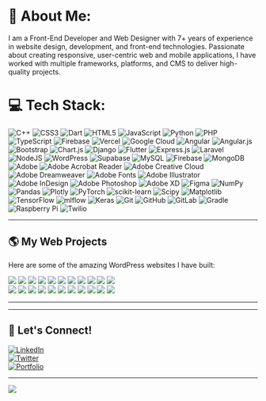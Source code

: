 # 💫 About Me:
I am a Front-End Developer and Web Designer with 7+ years of experience in website design, development, and front-end technologies. Passionate about creating responsive, user-centric web and mobile applications, I have worked with multiple frameworks, platforms, and CMS to deliver high-quality projects.


# 💻 Tech Stack:
![C++](https://img.shields.io/badge/c++-%2300599C.svg?style=for-the-badge&logo=c%2B%2B&logoColor=white) ![CSS3](https://img.shields.io/badge/css3-%231572B6.svg?style=for-the-badge&logo=css3&logoColor=white) ![Dart](https://img.shields.io/badge/dart-%230175C2.svg?style=for-the-badge&logo=dart&logoColor=white) ![HTML5](https://img.shields.io/badge/html5-%23E34F26.svg?style=for-the-badge&logo=html5&logoColor=white) ![JavaScript](https://img.shields.io/badge/javascript-%23323330.svg?style=for-the-badge&logo=javascript&logoColor=%23F7DF1E) ![Python](https://img.shields.io/badge/python-3670A0?style=for-the-badge&logo=python&logoColor=ffdd54) ![PHP](https://img.shields.io/badge/php-%23777BB4.svg?style=for-the-badge&logo=php&logoColor=white) ![TypeScript](https://img.shields.io/badge/typescript-%23007ACC.svg?style=for-the-badge&logo=typescript&logoColor=white) ![Firebase](https://img.shields.io/badge/firebase-%23039BE5.svg?style=for-the-badge&logo=firebase) ![Vercel](https://img.shields.io/badge/vercel-%23000000.svg?style=for-the-badge&logo=vercel&logoColor=white) ![Google Cloud](https://img.shields.io/badge/GoogleCloud-%234285F4.svg?style=for-the-badge&logo=google-cloud&logoColor=white) ![Angular](https://img.shields.io/badge/angular-%23DD0031.svg?style=for-the-badge&logo=angular&logoColor=white) ![Angular.js](https://img.shields.io/badge/angular.js-%23E23237.svg?style=for-the-badge&logo=angularjs&logoColor=white) ![Bootstrap](https://img.shields.io/badge/bootstrap-%238511FA.svg?style=for-the-badge&logo=bootstrap&logoColor=white) ![Chart.js](https://img.shields.io/badge/chart.js-F5788D.svg?style=for-the-badge&logo=chart.js&logoColor=white) ![Django](https://img.shields.io/badge/django-%23092E20.svg?style=for-the-badge&logo=django&logoColor=white) ![Flutter](https://img.shields.io/badge/Flutter-%2302569B.svg?style=for-the-badge&logo=Flutter&logoColor=white) ![Express.js](https://img.shields.io/badge/express.js-%23404d59.svg?style=for-the-badge&logo=express&logoColor=%2361DAFB) ![Laravel](https://img.shields.io/badge/laravel-%23FF2D20.svg?style=for-the-badge&logo=laravel&logoColor=white) ![NodeJS](https://img.shields.io/badge/node.js-6DA55F?style=for-the-badge&logo=node.js&logoColor=white) ![WordPress](https://img.shields.io/badge/WordPress-%23117AC9.svg?style=for-the-badge&logo=WordPress&logoColor=white) ![Supabase](https://img.shields.io/badge/Supabase-3ECF8E?style=for-the-badge&logo=supabase&logoColor=white) ![MySQL](https://img.shields.io/badge/mysql-4479A1.svg?style=for-the-badge&logo=mysql&logoColor=white) ![Firebase](https://img.shields.io/badge/firebase-a08021?style=for-the-badge&logo=firebase&logoColor=ffcd34) ![MongoDB](https://img.shields.io/badge/MongoDB-%234ea94b.svg?style=for-the-badge&logo=mongodb&logoColor=white) ![Adobe](https://img.shields.io/badge/adobe-%23FF0000.svg?style=for-the-badge&logo=adobe&logoColor=white) ![Adobe Acrobat Reader](https://img.shields.io/badge/Adobe%20Acrobat%20Reader-EC1C24.svg?style=for-the-badge&logo=Adobe%20Acrobat%20Reader&logoColor=white) ![Adobe Creative Cloud](https://img.shields.io/badge/Adobe%20Creative%20Cloud-DA1F26.svg?style=for-the-badge&logo=Adobe%20Creative%20Cloud&logoColor=white) ![Adobe Dreamweaver](https://img.shields.io/badge/Adobe%20Dreamweaver-FF61F6.svg?style=for-the-badge&logo=Adobe%20Dreamweaver&logoColor=white) ![Adobe Fonts](https://img.shields.io/badge/Adobe%20Fonts-000B1D.svg?style=for-the-badge&logo=Adobe%20Fonts&logoColor=white) ![Adobe Illustrator](https://img.shields.io/badge/adobe%20illustrator-%23FF9A00.svg?style=for-the-badge&logo=adobe%20illustrator&logoColor=white) ![Adobe InDesign](https://img.shields.io/badge/Adobe%20InDesign-49021F?style=for-the-badge&logo=adobeindesign&logoColor=FF3366) ![Adobe Photoshop](https://img.shields.io/badge/adobe%20photoshop-%2331A8FF.svg?style=for-the-badge&logo=adobe%20photoshop&logoColor=white) ![Adobe XD](https://img.shields.io/badge/Adobe%20XD-470137?style=for-the-badge&logo=Adobe%20XD&logoColor=#FF61F6) ![Figma](https://img.shields.io/badge/figma-%23F24E1E.svg?style=for-the-badge&logo=figma&logoColor=white) ![NumPy](https://img.shields.io/badge/numpy-%23013243.svg?style=for-the-badge&logo=numpy&logoColor=white) ![Pandas](https://img.shields.io/badge/pandas-%23150458.svg?style=for-the-badge&logo=pandas&logoColor=white) ![Plotly](https://img.shields.io/badge/Plotly-%233F4F75.svg?style=for-the-badge&logo=plotly&logoColor=white) ![PyTorch](https://img.shields.io/badge/PyTorch-%23EE4C2C.svg?style=for-the-badge&logo=PyTorch&logoColor=white) ![scikit-learn](https://img.shields.io/badge/scikit--learn-%23F7931E.svg?style=for-the-badge&logo=scikit-learn&logoColor=white) ![Scipy](https://img.shields.io/badge/SciPy-%230C55A5.svg?style=for-the-badge&logo=scipy&logoColor=%white) ![Matplotlib](https://img.shields.io/badge/Matplotlib-%23ffffff.svg?style=for-the-badge&logo=Matplotlib&logoColor=black) ![TensorFlow](https://img.shields.io/badge/TensorFlow-%23FF6F00.svg?style=for-the-badge&logo=TensorFlow&logoColor=white) ![mlflow](https://img.shields.io/badge/mlflow-%23d9ead3.svg?style=for-the-badge&logo=numpy&logoColor=blue) ![Keras](https://img.shields.io/badge/Keras-%23D00000.svg?style=for-the-badge&logo=Keras&logoColor=white) ![Git](https://img.shields.io/badge/git-%23F05033.svg?style=for-the-badge&logo=git&logoColor=white) ![GitHub](https://img.shields.io/badge/github-%23121011.svg?style=for-the-badge&logo=github&logoColor=white) ![GitLab](https://img.shields.io/badge/gitlab-%23181717.svg?style=for-the-badge&logo=gitlab&logoColor=white) ![Gradle](https://img.shields.io/badge/Gradle-02303A.svg?style=for-the-badge&logo=Gradle&logoColor=white) ![Raspberry Pi](https://img.shields.io/badge/-Raspberry_Pi-C51A4A?style=for-the-badge&logo=Raspberry-Pi) ![Twilio](https://img.shields.io/badge/Twilio-F22F46?style=for-the-badge&logo=Twilio&logoColor=white)
<!-- # 📊 GitHub Stats:
![](https://github-readme-stats.vercel.app/api?username=obed-king&theme=dark&hide_border=false&include_all_commits=true&count_private=true)<br/>
![](https://nirzak-streak-stats.vercel.app/?user=obed-king&theme=dark&hide_border=false)<br/>
![](https://github-readme-stats.vercel.app/api/top-langs/?username=obed-king&theme=dark&hide_border=false&include_all_commits=true&count_private=true&layout=compact)

---
[![](https://visitcount.itsvg.in/api?id=obed-king&icon=0&color=0)](https://visitcount.itsvg.in)

<!-- Proudly created with GPRM ( https://gprm.itsvg.in ) -->

---

## 🌎 **My Web Projects**  
Here are some of the amazing WordPress websites I have built:

<div align="left">
    <a href="https://sibeconsult.com"><img src="https://img.shields.io/badge/Global--SIBE%20Consult-%230A66C2?style=for-the-badge"/></a>
    <a href="https://agronextrading.com"><img src="https://img.shields.io/badge/Agronex%20Trading-%23FF6F00?style=for-the-badge"/></a>
    <a href="https://maxmarmedia.com"><img src="https://img.shields.io/badge/Maxmar%20Media-%23D00000?style=for-the-badge"/></a>
    <a href="https://urbanville.net"><img src="https://img.shields.io/badge/UrbanVille%20Properties-%23F39C12?style=for-the-badge"/></a>
    <a href="https://ricemall.net"><img src="https://img.shields.io/badge/Rice%20Mall-%230E6251?style=for-the-badge"/></a>
    <a href="https://korstradelines.com"><img src="https://img.shields.io/badge/KORS%20Tradelines-%23C0392B?style=for-the-badge"/></a>
    <a href="https://baffoepolo.co.uk"><img src="https://img.shields.io/badge/Baffoe%20Polo-%239B59B6?style=for-the-badge"/></a>
    <a href="https://perfecttouchcleaningservices.co.uk"><img src="https://img.shields.io/badge/Perfect%20Touch%20Cleaning%20Services-%23E74C3C?style=for-the-badge"/></a>
    <a href="https://vasiltech.com"><img src="https://img.shields.io/badge/Vasil%20Technologies-%231ABC9C?style=for-the-badge"/></a>
    <a href="https://affiliates.sibeconsult.com"><img src="https://img.shields.io/badge/Affiliates|Global--SIBE%20Consult-%23D35400?style=for-the-badge"/></a>
    <a href="https://drhildaampadu.com"><img src="https://img.shields.io/badge/Dr.%20Hilda-%238E44AD?style=for-the-badge"/></a>
</div>
<div align="left">
    <a href="https://sibeconsult.com"><img src="https://img.shields.io/badge/Global--SIBE%20Consult-%230A66C2?style=for-the-badge&logo=appveyor&logoColor=white&labelColor=transparent&color=0A66C2&border=1px_solid_0A66C2"/></a>
    <a href="https://agronextrading.com"><img src="https://img.shields.io/badge/Agronex%20Trading-%23FF6F00?style=for-the-badge&logo=appveyor&logoColor=white&labelColor=transparent&color=FF6F00&border=1px_solid_FF6F00"/></a>
    <a href="https://maxmarmedia.com"><img src="https://img.shields.io/badge/Maxmar%20Media-%23D00000?style=for-the-badge&logo=appveyor&logoColor=white&labelColor=transparent&color=D00000&border=1px_solid_D00000"/></a>
    <a href="https://urbanville.net"><img src="https://img.shields.io/badge/UrbanVille%20Properties-%23F39C12?style=for-the-badge&logo=appveyor&logoColor=white&labelColor=transparent&color=F39C12&border=1px_solid_F39C12"/></a>
    <a href="https://ricemall.net"><img src="https://img.shields.io/badge/Rice%20Mall-%230E6251?style=for-the-badge&logo=appveyor&logoColor=white&labelColor=transparent&color=0E6251&border=1px_solid_0E6251"/></a>
    <a href="https://korstradelines.com"><img src="https://img.shields.io/badge/KORS%20Tradelines-%23C0392B?style=for-the-badge&logo=appveyor&logoColor=white&labelColor=transparent&color=C0392B&border=1px_solid_C0392B"/></a>
    <a href="https://baffoepolo.co.uk"><img src="https://img.shields.io/badge/Baffoe%20Polo-%239B59B6?style=for-the-badge&logo=appveyor&logoColor=white&labelColor=transparent&color=9B59B6&border=1px_solid_9B59B6"/></a>
    <a href="https://perfecttouchcleaningservices.co.uk"><img src="https://img.shields.io/badge/Perfect%20Touch%20Cleaning%20Services-%23E74C3C?style=for-the-badge&logo=appveyor&logoColor=white&labelColor=transparent&color=E74C3C&border=1px_solid_E74C3C"/></a>
    <a href="https://vasiltech.com"><img src="https://img.shields.io/badge/Vasil%20Technologies-%231ABC9C?style=for-the-badge&logo=appveyor&logoColor=white&labelColor=transparent&color=1ABC9C&border=1px_solid_1ABC9C"/></a>
    <a href="https://affiliates.sibeconsult.com"><img src="https://img.shields.io/badge/Affiliates|Global--SIBE%20Consult-%23D35400?style=for-the-badge&logo=appveyor&logoColor=white&labelColor=transparent&color=D35400&border=1px_solid_D35400"/></a>
    <a href="https://drhildaampadu.com"><img src="https://img.shields.io/badge/Dr.%20Hilda-%238E44AD?style=for-the-badge&logo=appveyor&logoColor=white&labelColor=transparent&color=8E44AD&border=1px_solid_8E44AD"/></a>
</div>

---

<!--## 📊 GitHub Stats  
![Obed's GitHub stats](https://github-readme-stats.vercel.app/api?username=obed-king&show_icons=true&theme=radical)  
![Top Langs](https://github-readme-stats.vercel.app/api/top-langs/?username=obed-king&layout=compact&theme=radical)  -->

---

## 📌 Let's Connect!  
[![LinkedIn](https://img.shields.io/badge/LinkedIn-Obed%20Johnson-blue?style=for-the-badge&logo=linkedin)](https://www.linkedin.com/in/obed-johnson/)  
[![Twitter](https://img.shields.io/badge/Twitter-@obedjohnson-blue?style=for-the-badge&logo=twitter)](https://twitter.com/obedjohnson)  
[![Portfolio](https://img.shields.io/badge/Portfolio-Website-green?style=for-the-badge&logo=googlechrome)](https://obedjohnson.com)  

---

[![](https://visitcount.itsvg.in/api?id=obed-king&icon=0&color=0)](https://visitcount.itsvg.in)  

<!-- Proudly created with GPRM ( https://gprm.itsvg.in ) -->
